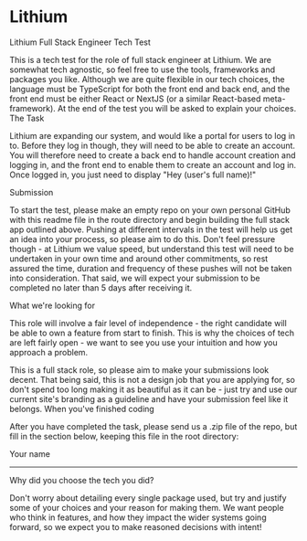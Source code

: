 # Lithium
Lithium Full Stack Engineer Tech Test

This is a tech test for the role of full stack engineer at Lithium. We are somewhat tech agnostic, so feel free to use the tools, frameworks and packages you like. Although we are quite flexible in our tech choices, the language must be TypeScript for both the front end and back end, and the front end must be either React or NextJS (or a similar React-based meta-framework). At the end of the test you will be asked to explain your choices.
The Task

Lithium are expanding our system, and would like a portal for users to log in to. Before they log in though, they will need to be able to create an account. You will therefore need to create a back end to handle account creation and logging in, and the front end to enable them to create an account and log in. Once logged in, you just need to display "Hey (user's full name)!"

Submission

To start the test, please make an empty repo on your own personal GitHub with this readme file in the route directory and begin building the full stack app outlined above. Pushing at different intervals in the test will help us get an idea into your process, so please aim to do this. Don't feel pressure though - at Lithium we value speed, but understand this test will need to be undertaken in your own time and around other commitments, so rest assured the time, duration and frequency of these pushes will not be taken into consideration. That said, we will expect your submission to be completed no later than 5 days after receiving it.

What we're looking for

This role will involve a fair level of independence - the right candidate will be able to own a feature from start to finish. This is why the choices of tech are left fairly open - we want to see you use your intuition and how you approach a problem.

This is a full stack role, so please aim to make your submissions look decent. That being said, this is not a design job that you are applying for, so don't spend too long making it as beautiful as it can be - just try and use our current site's branding as a guideline and have your submission feel like it belongs.
When you've finished coding

After you have completed the task, please send us a .zip file of the repo, but fill in the section below, keeping this file in the root directory:

Your name

________________

Why did you choose the tech you did?

Don't worry about detailing every single package used, but try and justify some of your choices and your reason for making them. We want people who think in features, and how they impact the wider systems going forward, so we expect you to make reasoned decisions with intent!
